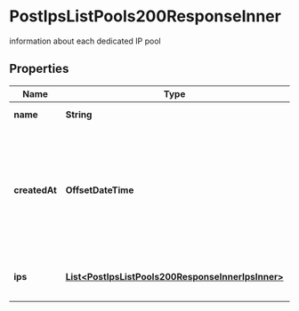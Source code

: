 

# PostIpsListPools200ResponseInner

information about each dedicated IP pool

## Properties

| Name | Type | Description | Notes |
|------------ | ------------- | ------------- | -------------|
|**name** | **String** | this pool&#39;s name |  [optional] |
|**createdAt** | **OffsetDateTime** | the date and time that this pool was created as a UTC timestamp in YYYY-MM-DD HH:MM:SS format |  [optional] |
|**ips** | [**List&lt;PostIpsListPools200ResponseInnerIpsInner&gt;**](PostIpsListPools200ResponseInnerIpsInner.md) | the dedicated IPs in this pool |  [optional] |



